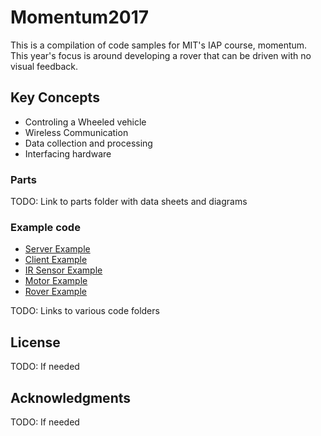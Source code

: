 # Momentum2017

This is a compilation of code samples for MIT's IAP course, momentum. This year's focus is around developing a rover that can be driven with no visual feedback. 

## Key Concepts

* Controling a Wheeled vehicle
* Wireless Communication
* Data collection and processing
* Interfacing hardware

### Parts

TODO: Link to parts folder with data sheets and diagrams

### Example code

* [Server Example](ServerTestingESP8266/README.md)
* [Client Example](ServerTestingESP8266/ClientTestingESP8266/README.md)
* [IR Sensor Example](IRsensorReading/README.md)
* [Motor Example](MotorTesting/README.md)
* [Rover Example](RoverController/README.md)

TODO: Links to various code folders

## License

TODO: If needed

## Acknowledgments

TODO: If needed
